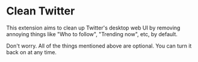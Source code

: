 # Clean Twitter

This extension aims to clean up Twitter's desktop web UI by removing annoying things like "Who to follow", "Trending now", etc, by default.

Don't worry. All of the things mentioned above are optional. You can turn it back on at any time.
